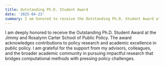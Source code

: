 ```yaml
---
title: Outstanding Ph.D. Student Award
date: '2025-04-23'
summary: I am honored to receive the Outstanding Ph.D. Student Award at the Jimmy and Rosalynn Carter School of Public Policy.
---
```


I am deeply honored to receive the Outstanding Ph.D. Student Award at the Jimmy and Rosalynn Carter School of Public Policy. The award acknowledges contributions to policy research and academic excellence in public policy. I am grateful for the support from my advisors, colleagues, and the broader academic community in pursuing impactful research that bridges computational methods with pressing policy challenges. 
